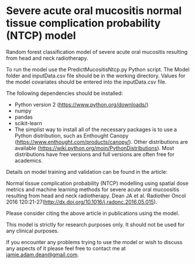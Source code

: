 # Severe acute oral mucositis normal tissue complication probability (NTCP) model

Random forest classification model of severe acute oral mucositis resulting from head and neck radiotherapy.

To run the model use the PredictMucositisNtcp.py Python script. The Model folder and inputData.csv file should be in the working directory. Values for the model covariates should be entered into the inputData.csv file.

The following dependencies should be installed:

- Python version 2 (https://www.python.org/downloads/)
- numpy
- pandas
- scikit-learn
- The simplist way to install all of the necessary packages is to use a Python distribution, such as Enthought Canopy (https://www.enthought.com/products/canopy/). Other distributions are available (https://wiki.python.org/moin/PythonDistributions).  Most distributions have free versions and full versions are often free for academics. 

Details on model training and validation can be found in the article:

Normal tissue complication probability (NTCP) modelling using spatial dose metrics and machine learning methods for severe acute oral mucoositis resulting from head and neck radiotherapy. Dean  JA et al. Radiother Oncol 2016 120:21-27(http://dx.doi.org/10.1016/j.radonc.2016.05.015).

Please consider citing the above article in publications using the model.

This model is strictly for research purposes only. It should not be used for any clinical purposes.

If you encounter any problems trying to use the model or wish to discuss any aspects of it please feel free to contact me at jamie.adam.dean@gmail.com.
